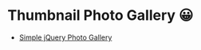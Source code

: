 # Thumbnail Photo Gallery 😀

- [Simple jQuery Photo Gallery](https://github.com/Dev-JeromeBaek/awesome-web-styling/tree/master/thumbnail/simple-jquery-photo-gallery)

